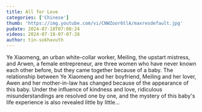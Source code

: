 ```yaml
---
title: All for Love
categories: ['Chinese']
thumb: 'https://img.youtube.com/vi/CNWZoor6tlA/maxresdefault.jpg'
pudate: 2024-07-18T07:08:24
videos: 2024-07-18-07-07-28
author: tin-sokhavuth
---
```

Ye Xiaomeng, an urban white-collar worker, Meiling, the upstart mistress, and Arwen, a female entrepreneur, are three women who have never known each other before, but they came together because of a baby. The relationship between Ye Xiaomeng and her boyfriend, Meiling and her lover, Awen and her mother-in-law has changed because of the appearance of this baby. Under the influence of kindness and love, ridiculous misunderstandings are resolved one by one, and the mystery of this baby's life experience is also revealed little by little...